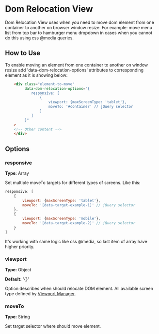 # Dom Relocation View

Dom Relocation View uses when you need to move dom element from one container to another on browser window resize.
For example: move menu list from top bar to hamburger menu dropdown in cases when you cannot do this using css @media queries.

## How to Use

To enable moving an element from one container to another on window resize add 'data-dom-relocation-options'
attributes to corresponding element as it is showing below:
```html
    <div class="element-to-move"
         data-dom-relocation-options="{
            responsive: [
                {
                    viewport: {maxScreenType: 'tablet'},
                    moveTo: '#container' // jQuery selector
                }
            ]
         }"
    >
    <!-- Other content -->
    </div>
```

## Options

### responsive
**Type:** Array

Set multiple moveTo targets for different types of screens.
Like this:
```javascript
responsive: [
    {
        viewport: {maxScreenType: 'tablet'},
        moveTo: '[data-target-example-1]' // jQuery selector
    },
    {
        viewport: {maxScreenType: 'mobile'},
        moveTo: '[data-target-example-2]' // jQuery selector
    }
]
```
It's working with same logic like css @media, so last item of array have higher priority.

### viewport
**Type:** Object

**Default:** '{}'

Option describes when should relocate DOM element. All available screen type defined by [Viewport Manager](../../../../../../../../platform/src/Oro/Bundle/UIBundle/Resources/doc/reference/client-side/viewport-manager.md).

### moveTo
**Type:** String

Set target selector where should move element.
